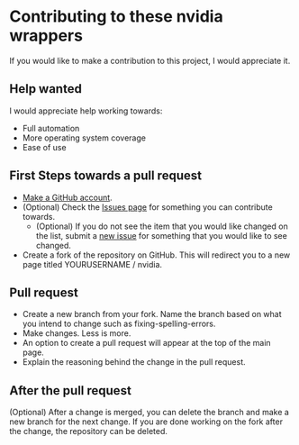 # Contributing to these nvidia wrappers

If you would like to make a contribution to this project, I would appreciate it.

## Help wanted

I would appreciate help working towards:

- Full automation
- More operating system coverage
- Ease of use

## First Steps towards a pull request

* [Make a GitHub account](https://github.com/signup/free).
* (Optional) Check the
  [Issues page](https://github.com/TechnologyClassroom/nvidia/issues) for
  something you can contribute towards.
  * (Optional) If you do not see the item that you would like changed on the
    list, submit a
    [new issue](https://github.com/TechnologyClassroom/nvidia/issues/new)
    for something that you would like to see changed.
* Create a fork of the repository on GitHub.  This will redirect you to a new
page titled YOURUSERNAME / nvidia.

## Pull request

* Create a new branch from your fork.  Name the branch based on what you
  intend to change such as fixing-spelling-errors.
* Make changes.  Less is more.
* An option to create a pull request will appear at the top of the main page.
* Explain the reasoning behind the change in the pull request.

## After the pull request

(Optional) After a change is merged, you can delete the branch and make a new
branch for the next change.  If you are done working on the fork after the
change, the repository can be deleted.
